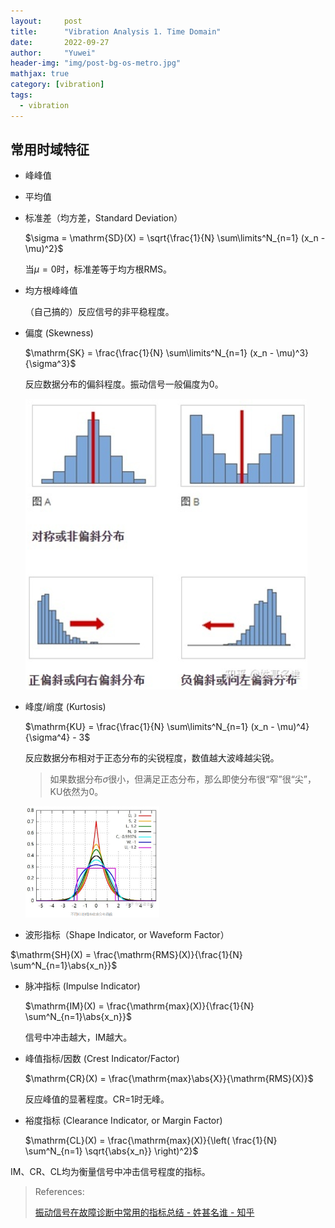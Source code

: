 ```yaml
---
layout:     post
title:      "Vibration Analysis 1. Time Domain"
date:       2022-09-27
author:     "Yuwei"
header-img: "img/post-bg-os-metro.jpg"
mathjax: true
category: [vibration]
tags:
  - vibration
---
```


## 常用时域特征


- 峰峰值

- 平均值

- 标准差（均方差，Standard Deviation）
  
  $\sigma = \mathrm{SD}(X) = \sqrt{\frac{1}{N} \sum\limits^N_{n=1} (x_n - \mu)^2}$
  
  当$\mu=0$时，标准差等于均方根RMS。

- 均方根峰峰值

  （自己搞的）反应信号的非平稳程度。

- 偏度 (Skewness)
  
  $\mathrm{SK} = \frac{\frac{1}{N} \sum\limits^N_{n=1} (x_n - \mu)^3}{\sigma^3}$
  
  反应数据分布的偏斜程度。振动信号一般偏度为0。

  ![skewness](/img/post-img/220927/skewness.png)

- 峰度/峭度 (Kurtosis)
  
  $\mathrm{KU} = \frac{\frac{1}{N} \sum\limits^N_{n=1} (x_n - \mu)^4}{\sigma^4} - 3$
  
  反应数据分布相对于正态分布的尖锐程度，数值越大波峰越尖锐。

  > 如果数据分布$\sigma$很小，但满足正态分布，那么即使分布很“窄”很“尖”，KU依然为0。

  <img src="/img/post-img/220927/kurtosis.png" alt="kurtosisi" style="zoom:30%;" />

- 波形指标（Shape Indicator, or Waveform Factor）
 
 $\mathrm{SH}(X) = \frac{\mathrm{RMS}(X)}{\frac{1}{N} \sum^N_{n=1}\abs{x_n}}$

- 脉冲指标 (Impulse Indicator)
  
  $\mathrm{IM}(X) = \frac{\mathrm{max}(X)}{\frac{1}{N} \sum^N_{n=1}\abs{x_n}}$
  
  信号中冲击越大，IM越大。

- 峰值指标/因数 (Crest Indicator/Factor)
  
  $\mathrm{CR}(X) = \frac{\mathrm{max}\abs{X}}{\mathrm{RMS}(X)}$
  
  反应峰值的显著程度。CR=1时无峰。

- 裕度指标 (Clearance Indicator, or Margin Factor)
  
  $\mathrm{CL}(X) = \frac{\mathrm{max}(X)}{\left( \frac{1}{N} \sum^N_{n=1} \sqrt{\abs{x_n}} \right)^2}$

IM、CR、CL均为衡量信号中冲击信号程度的指标。



> References:
>
> [振动信号在故障诊断中常用的指标总结 - 姓甚名谁 - 知乎](https://zhuanlan.zhihu.com/p/478327912)
